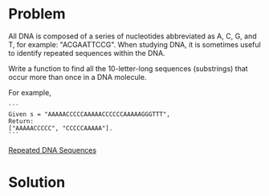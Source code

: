 
# Problem

All DNA is composed of a series of nucleotides abbreviated as A, C, G, and T,
for example: "ACGAATTCCG". When studying DNA, it is sometimes useful to
identify repeated sequences within the DNA.

Write a function to find all the 10-letter-long sequences (substrings) that
occur more than once in a DNA molecule.

For example,

    ```
    Given s = "AAAAACCCCCAAAAACCCCCCAAAAAGGGTTT",
    Return:
    ["AAAAACCCCC", "CCCCCAAAAA"].
    ```



[Repeated DNA Sequences](https://leetcode.com/problems/repeated-dna-sequences)

# Solution



